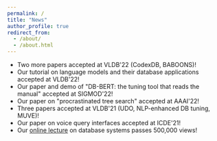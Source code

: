 ```yaml
---
permalink: /
title: "News"
author_profile: true
redirect_from: 
  - /about/
  - /about.html
---
```


- Two more papers accepted at VLDB'22 (CodexDB, BABOONS)!
- Our tutorial on language models and their database applications accepted at VLDB'22!
- Our paper and demo of "DB-BERT: the tuning tool that reads the manual" accepted at SIGMOD'22!
- Our paper on "procrastinated tree search" accepted at AAAI'22!
- Three papers accepted at VLDB'21 (UDO, NLP-enhanced DB tuning, MUVE)!
- Our paper on voice query interfaces accepted at ICDE'21!
- Our [online lecture](https://youtu.be/4cWkVbC2bNE) on database systems passes 500,000 views!

